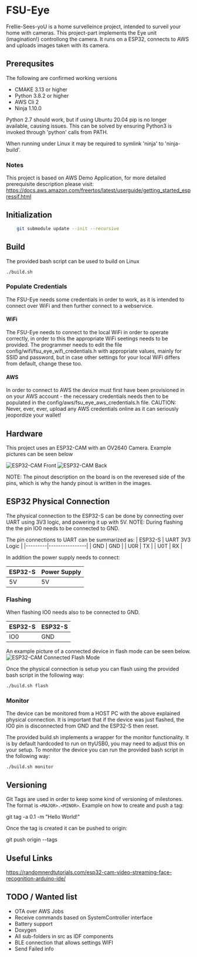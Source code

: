 # FSU-Eye

Frellie-Sees-yoU is a home survelleince project, intended to surveil your home with cameras.
This project-part implements the Eye unit (imagination!) controllong the camera. It runs on a ESP32, connects to AWS and uploads images taken with its camera.

## Prerequsites

The following are confirmed working versions

- CMAKE 3.13 or higher
- Python 3.8.2 or higher
- AWS Cli 2
- Ninja 1.10.0

Python 2.7 should work, but if using Ubuntu 20.04 pip is no longer available, causing issues. This can be solved by ensuring Python3 is invoked through 'python' calls from PATH.

When running under Linux it may be required to symlink 'ninja' to 'ninja-build'.

### Notes

This project is based on AWS Demo Application, for more detailed prerequisite description please visit:
https://docs.aws.amazon.com/freertos/latest/userguide/getting_started_espressif.html

## Initialization

```bash
    git submodule update --init --recursive
```

## Build

The provided bash script can be used to build on Linux

```
./build.sh
```

### Populate Credentials

The FSU-Eye needs some credentials in order to work, as it is intended to connect over WiFi and then further connect to a webservice.

#### WiFi

The FSU-Eye needs to connect to the local WiFi in order to operate correctly, in order to this the appropriate WiFi seetings needs to be provided. The programmer needs to edit the file config/wifi/fsu_eye_wifi_credentials.h with appropriate values, mainly for SSID and password, but in case other settings for your local WiFi differs from default, change these too.

#### AWS

In order to connect to AWS the device must first have been provisioned in on your AWS account - the necessary credentials needs then to be populated in the config/aws/fsu_eye_aws_credentials.h file. CAUTION: Never, ever, ever, upload any AWS credentials online as it can seriously jeopordize your wallet!

## Hardware

This project uses an ESP32-CAM with an OV2640 Camera. Example pictures can be seen below

![ESP32-CAM Front](/images/esp32-s_front.jpg)
![ESP32-CAM Back](/images/esp32-s_back_described.jpg)

NOTE: The pinout description on the board is on the reveresed side of the pins, which is why the handy pinout is written in the images.


## ESP32 Physical Connection

The physical connection to the ESP32-S can be done by connecting over UART using 3V3 logic, and powering it up with 5V. NOTE: During flashing the the pin IO0 needs to be connected to GND.

The pin connections to UART can be summarized as:
| ESP32-S | UART 3V3 Logic |
|---------|----------------|
|   GND   |      GND       |
|   U0R   |      TX        |
|   U0T   |      RX        |

In addition the power supply needs to connect:

| ESP32-S |  Power Supply |
|---------|---------------|
|   5V    |       5V      |

### Flashing

When flashing IO0 needs also to be connected to GND.

| ESP32-S | ESP32-S |
|---------|---------|
|   IO0   |   GND   |

An example picture of a connected device in flash mode can be seen below.
![ESP32-CAM Connected Flash Mode](/images/esp32-s_flash_connector_described.jpg)

Once the physical connection is setup you can flash using the provided bash script in the following way:

```
./build.sh flash
```

### Monitor

The device can be monitored from a HOST PC with the above explained physical connection. It is important that if the device was just flashed, the IO0 pin is disconnected from GND and the ESP32-S then reset.

The provided build.sh implements a wrapper for the monitor functionality. It is by default hardcoded to run on ttyUSB0, you may need to adjust this on your setup.
To monitor the device you can run the provided bash script in the following way:
```
./build.sh monitor
```

## Versioning

Git Tags are used in order to keep some kind of versioning of milestones. The format is  `<MAJOR>.<MINOR>`. Example on how to create and push a tag:

git tag -a 0.1 -m "Hello World!"

Once the tag is created it can be pushed to origin:

git push origin --tags

## Useful Links

https://randomnerdtutorials.com/esp32-cam-video-streaming-face-recognition-arduino-ide/

## TODO / Wanted list

- OTA over AWS Jobs
- Receive commands based on SystemController interface
- Battery support
- Doxygen
- All sub-folders in src as IDF components
- BLE connection that allows settings WIFI
- Send Failed info
